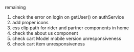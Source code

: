 remaining

1. check the error on login on getUser() on authService
2. add proper icons
3. css clip path for rider and partner components in home
4. check the about us component
5. check cart Model mobile version unresponsiveness
6. check cart item unresponsiveness
